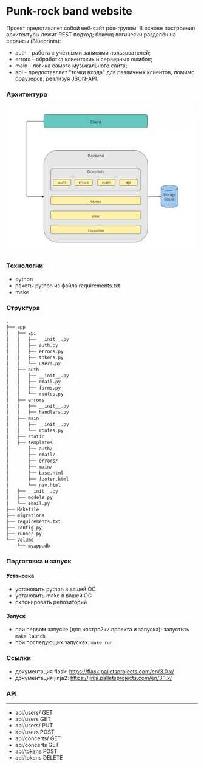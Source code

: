 # Punk-rock band website

Проект представляет собой веб-сайт рок-группы. В основе построения архитектуры лежит REST подход; бэкенд логически разделён на сервисы (Blueprints):
- auth - работа с учётными записями пользователей;
- errors - обработка клиентских и серверных ошибок;
- main - логика самого музыкального сайта;
- api - предоставляет "точки входа" для различных клиентов, помимо браузеров, реализуя JSON-API.


### Архитектура
<img src='./ProjectScheme.jpg' width='600px'>


### Технологии

- python
- пакеты python из файла requirements.txt
- make

### Структура

```shell
.
├── app
│   ├── api
│   │   ├── __init__.py
│   │   ├── auth.py
│   │   ├── errors.py
│   │   ├── tokens.py
│   │   └── users.py
│   ├── auth
│   │   ├── __init__.py
│   │   ├── email.py
│   │   ├── forms.py
│   │   └── routes.py
│   ├── errors
│   │   ├── __init__.py
│   │   ├── handlers.py
│   ├── main
│   │   ├── __init__.py
│   │   └── routes.py
│   ├── static
│   ├── templates
│       ├── auth/
│       ├── email/
│       ├── errors/
│       ├── main/
│       ├── base.html
│       ├── footer.html
│       └── nav.html
│   ├── __init__.py
│   ├── models.py
│   └── email.py
├── Makefile
├── migrations
├── requirements.txt
├── config.py
├── runner.py
└── Volume
    └── myapp.db
```

### Подготовка и запуск

#### Установка

- установить python в вашей ОС
- установить make в вашей ОС
- склонировать репозиторий

#### Запуск

- при первом запуске (для настройки проекта и запуска): запустить `make launch`
- при последующих запусках: `make run`


### Ссылки

- документация flask: https://flask.palletsprojects.com/en/3.0.x/
- документация jinja2: https://jinja.palletsprojects.com/en/3.1.x/

### API

---

- api/users/<id> GET
- api/users GET
- api/users/<id> PUT
- api/users POST
- api/concerts/<id> GET
- api/concerts GET
- api/tokens POST
- api/tokens DELETE